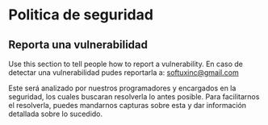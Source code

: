 # Politica de seguridad


## Reporta una vulnerabilidad

Use this section to tell people how to report a vulnerability.
En caso de detectar una vulnerabilidad pudes reportarla a: softuxinc@gmail.com

Este será analizado por nuestros programadores y encargados en la seguridad, los cuales buscaran resolverla lo antes posible.
Para facilitarnos el resolverla, puedes mandarnos capturas sobre esta y dar información detallada sobre lo sucedido.
